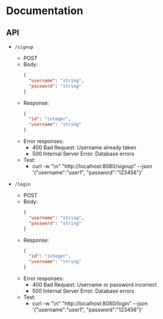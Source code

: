 # Documentation

## API

- `/signup`
    - POST
    - Body:
      ```json
      {
        "username": "string",
        "password": "string"
      }
      ```
    - Response:
      ```json
      {
        "id": "integer",
        "username": "string"
      }
      ```
    - Error responses:
      - 400 Bad Request: Username already taken
      - 500 Internal Server Error: Database errors
    - Test:
      - curl -w "\n" "http://localhost:8080/signup" --json '{"username":"user1", "password":"123456"}'


- `/login`
    - POST
    - Body:
      ```json
      {
        "username": "string",
        "password": "string"
      }
      ```
    - Response:
      ```json
      {
        "id": "integer",
        "username": "string"
      }
      ```
    - Error responses:
      - 400 Bad Request: Username or password incorrect
      - 500 Internal Server Error: Database errors
    - Test:
      - curl -w "\n" "http://localhost:8080/login" --json '{"username":"user1", "password":"123456"}'
